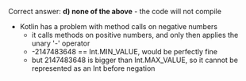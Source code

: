 Correct answer: **d) none of the above** - the code will not compile

* Kotlin has a problem with method calls on negative numbers
    * it calls methods on positive numbers, and only then applies the unary '-' operator
    * -2147483648 == Int.MIN_VALUE, would be perfectly fine
    * but 2147483648 is bigger than Int.MAX_VALUE, so it cannot be represented as an Int before negation
